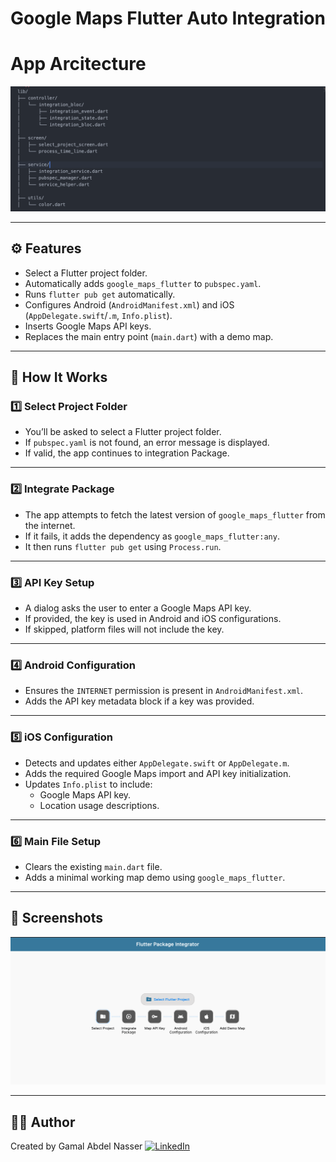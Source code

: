 # Google Maps Flutter Auto Integration 

# App Arcitecture
<img src="arch.png" width="600"/>

---

## ⚙️ Features

- Select a Flutter project folder.
- Automatically adds `google_maps_flutter` to `pubspec.yaml`.
- Runs `flutter pub get` automatically.
- Configures Android (`AndroidManifest.xml`) and iOS (`AppDelegate.swift`/`.m`, `Info.plist`).
- Inserts Google Maps API keys.
- Replaces the main entry point (`main.dart`) with a demo map.

---

## 🚀 How It Works

### 1️⃣ Select Project Folder
- You’ll be asked to select a Flutter project folder.
- If `pubspec.yaml` is not found, an error message is displayed.
- If valid, the app continues to integration Package.

---

### 2️⃣ Integrate Package
- The app attempts to fetch the latest version of `google_maps_flutter` from the internet.
- If it fails, it adds the dependency as `google_maps_flutter:any`.
- It then runs `flutter pub get` using `Process.run`.

---

### 3️⃣ API Key Setup
- A dialog asks the user to enter a Google Maps API key.
- If provided, the key is used in Android and iOS configurations.
- If skipped, platform files will not include the key.

---

### 4️⃣ Android Configuration
- Ensures the `INTERNET` permission is present in `AndroidManifest.xml`.
- Adds the API key metadata block if a key was provided.

---

### 5️⃣ iOS Configuration
- Detects and updates either `AppDelegate.swift` or `AppDelegate.m`.
- Adds the required Google Maps import and API key initialization.
- Updates `Info.plist` to include:
  - Google Maps API key.
  - Location usage descriptions.

---

### 6️⃣ Main File Setup
- Clears the existing `main.dart` file.
- Adds a minimal working map demo using `google_maps_flutter`.

---


## 📸 Screenshots

<img src="project.png" width="800"/>


---

## 👨‍💻 Author

Created by Gamal Abdel Nasser
[![LinkedIn](https://img.shields.io/badge/LinkedIn-blue?logo=linkedin&logoColor=white)](https://www.linkedin.com/in/gamal-abdel-nasser-07809a195/)


